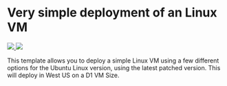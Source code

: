 # Very simple deployment of an Linux VM

<a href="https://portal.azure.com/#create/Microsoft.Template/uri/https%3A%2F%2Fraw.githubusercontent.com%2Fdave-read%2Fazure-quickstart-templates%2Fpremium-disk%2F101-vm-simple-linux%2Fazuredeploy.json" target="_blank">
    <img src="http://azuredeploy.net/deploybutton.png"/>
</a>
<a href="http://armviz.io/#/?load=https%3A%2F%2Fraw.githubusercontent.com%2Fdave-read%2Fazure-quickstart-templates%2Fpremium-disk%2F101-vm-simple-linux%2Fazuredeploy.json" target="_blank">
    <img src="http://armviz.io/visualizebutton.png"/>
</a>


This template allows you to deploy a simple Linux VM using a few different options for the Ubuntu Linux version, using the latest patched version. This will deploy in West US on a D1 VM Size.
